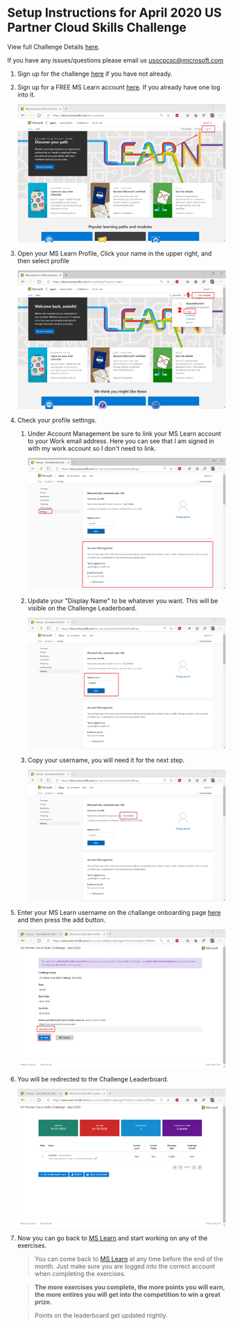 # Setup Instructions for April 2020 US Partner Cloud Skills Challenge

View full Challenge Details [here](http://aka.ms/usocpcsc).

If you have any issues/questions please email us [usocpcsc@microsoft.com](mailto:usocpcsc@microsoft.com)

1) Sign up for the challenge [here](https://msuspartners.eventbuilder.com/event/15261) if you have not already.
1) Sign up for a FREE MS Learn account [here](https://docs.microsoft.com/en-us/learn/). If you already have one log into it. 

    ![MS Learn Sign in](./img/mslearn-signin.png)

1) Open your MS Learn Profile, Click your name in the upper right, and then select profile

    ![MS Learn Open profile](./img/mslearn-open-profile.png)


1) Check your profile settings.

   1) Under Account Management be sure to link your MS Learn account to your Work email address. Here you can see that I am signed in with my work account so I don't need to link. 
   
        ![MS Learn Link](./img/mslearn-link.png)

   1) Update your "Display Name" to be whatever you want. This will be visible on the Challenge Leaderboard. 

        ![MS Learn Display Name](./img/mslearn-displayname.png)

   1) Copy your username, you will need it for the next step. 

        ![MS Learn Username](./img/mslearn-username.png)

1) Enter your MS Learn username on the challange onboarding page [here](https://www.microsoft.com/en-us/cloudskillschallenge/Public/Contests/5f5faeea-c85a-4d6b-b35a-caaef84752e7/register) and then press the add button. 

    ![CSC Register](./img/csc-register.png)

1) You will be redirected to the Challenge Leaderboard.

    ![CSC Leaderboard](./img/csc-leaderboard.png)

1) Now you can go back to [MS Learn](https://docs.microsoft.com/en-us/learn) and start working on any of the exercises. 

    > You can come back to [MS Learn](https://docs.microsoft.com/en-us/learn) at any time before the end of the month. Just make sure you are logged into the correct account when completing the exercises. 

    > **The more exercises you complete, the more points you will earn, the more entires you will get into the competition to win a great prize.** 

    > Points on the leaderboard get updated nightly. 

